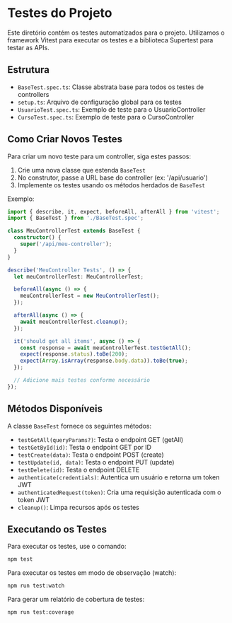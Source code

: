 # Testes do Projeto

Este diretório contém os testes automatizados para o projeto. Utilizamos o framework Vitest para executar os testes e a biblioteca Supertest para testar as APIs.

## Estrutura

- `BaseTest.spec.ts`: Classe abstrata base para todos os testes de controllers
- `setup.ts`: Arquivo de configuração global para os testes
- `UsuarioTest.spec.ts`: Exemplo de teste para o UsuarioController
- `CursoTest.spec.ts`: Exemplo de teste para o CursoController

## Como Criar Novos Testes

Para criar um novo teste para um controller, siga estes passos:

1. Crie uma nova classe que estenda `BaseTest`
2. No construtor, passe a URL base do controller (ex: '/api/usuario')
3. Implemente os testes usando os métodos herdados de `BaseTest`

Exemplo:

```typescript
import { describe, it, expect, beforeAll, afterAll } from 'vitest';
import { BaseTest } from './BaseTest.spec';

class MeuControllerTest extends BaseTest {
  constructor() {
    super('/api/meu-controller');
  }
}

describe('MeuController Tests', () => {
  let meuControllerTest: MeuControllerTest;

  beforeAll(async () => {
    meuControllerTest = new MeuControllerTest();
  });

  afterAll(async () => {
    await meuControllerTest.cleanup();
  });

  it('should get all items', async () => {
    const response = await meuControllerTest.testGetAll();
    expect(response.status).toBe(200);
    expect(Array.isArray(response.body.data)).toBe(true);
  });

  // Adicione mais testes conforme necessário
});
```

## Métodos Disponíveis

A classe `BaseTest` fornece os seguintes métodos:

- `testGetAll(queryParams?)`: Testa o endpoint GET (getAll)
- `testGetById(id)`: Testa o endpoint GET por ID
- `testCreate(data)`: Testa o endpoint POST (create)
- `testUpdate(id, data)`: Testa o endpoint PUT (update)
- `testDelete(id)`: Testa o endpoint DELETE
- `authenticate(credentials)`: Autentica um usuário e retorna um token JWT
- `authenticatedRequest(token)`: Cria uma requisição autenticada com o token JWT
- `cleanup()`: Limpa recursos após os testes

## Executando os Testes

Para executar os testes, use o comando:

```bash
npm test
```

Para executar os testes em modo de observação (watch):

```bash
npm run test:watch
```

Para gerar um relatório de cobertura de testes:

```bash
npm run test:coverage
``` 